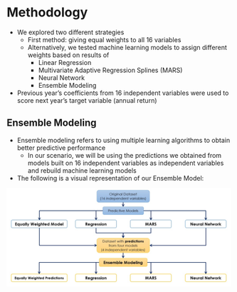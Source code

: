 # Methodology

* We explored two different strategies
  * First method: giving equal weights to all 16 variables
  * Alternatively, we tested machine learning models to assign different weights based on results of
    * Linear Regression
    * Multivariate Adaptive Regression Splines (MARS)
    * Neural Network
    * Ensemble Modeling 
* Previous year’s coefficients from 16 independent variables were used to score next year’s target variable (annual return)

## Ensemble Modeling
  * Ensemble modeling refers to using multiple learning algorithms to obtain better predictive performance
    * In our scenario, we will be using the predictions we obtained from models built on 16 independent variables as independent variables and rebuild machine learning models
  * The following is a visual representation of our Ensemble Model:
  
![alt-text](https://github.com/jasur-rasulov/Algorithmic-Investing/blob/master/EnsembleModeling.jpg)
